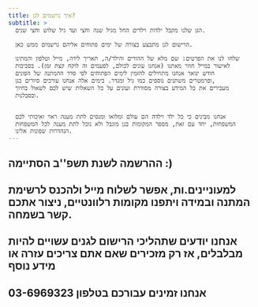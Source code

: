 ```yaml
---
title: איך נרשמים לגן?
subtitle: >
  הגן שלנו מקבל ילדות וילדים החל מגיל שנה וחצי ועד גיל שלוש וחצי שנים. 

  הרישום לגן מתבצע בצורה של ימים פתוחים אליהם נרשמים ממש כאן. 

  שלחו לנו את הפרטים: שם מלא של ההורים והילד/ה, תאריך לידה, מייל וטלפון והמתינו
  לאישור במייל חוזר מאתנו (אנחנו עונים לכולם, לפעמים זה לוקח קצת זמן). בסביבות
  חודש ינואר אנחנו מתחילים להזמין לימים הפתוחים לפי סדר ההמתנה של הפונים
  ופרמטרים משתנים נוספים כמו גיל ומגדר. בימים אלה אנחנו עורכים סיורים בגן,
  מעבירים את כל המידע בצורה מסודרת ועונים על כל השאלות שיש לכם לשאול בחיוך
  ובסבלנות. 


  אנחנו מבינים כי כל ילד וילדה הם עולם ומלואו ומנסים לתת מענה ראוי ואיכותי לכם
  המשפחות, יחד עם זאת, מספר המקומות בגן מוגבל ולא נוכל לתת מענה לכל המשפחות
  הנהדרות שפונות אלינו.
---
```


## ההרשמה לשנת תשפ''ב הסתיימה :)

## למעוניינים.ות, אפשר לשלוח מייל ולהכנס לרשימת המתנה ובמידה ויתפנו מקומות רלוונטיים, ניצור אתכם קשר בשמחה.

## אנחנו יודעים שתהליכי הרישום לגנים עשויים להיות מבלבלים, אז רק מזכירים שאם אתם צריכים עזרה או מידע נוסף

## אנחנו זמינים עבורכם בטלפון 03-6969323

